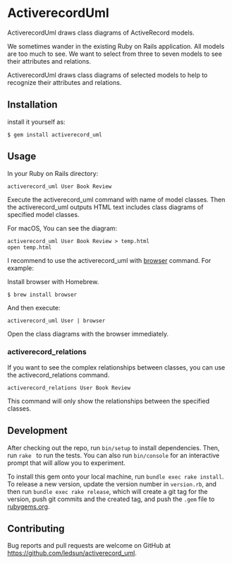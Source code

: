 # ActiverecordUml

ActiverecordUml draws class diagrams of ActiveRecord models.

We sometimes wander in the existing Ruby on Rails application.
All models are too much to see.
We want to select from three to seven models to see their attributes and relations.

ActiverecordUml draws class diagrams of selected models to help to recognize their attributes and relations.

## Installation

install it yourself as:

    $ gem install activerecord_uml

## Usage

In your Ruby on Rails directory:

```
activerecord_uml User Book Review
```

Execute the activerecord_uml command with name of model classes.
Then the activerecord_uml outputs HTML text includes class diagrams of specified model classes. 

For macOS, You can see the diagram:
```
activerecord_uml User Book Review > temp.html
open temp.html
```

I recommend to use the activerecord_uml with [browser](https://gist.github.com/defunkt/318247) command.
For example:

Install browser with Homebrew.

```
$ brew install browser
```

And then execute:

```
activerecord_uml User | browser
```

Open the class diagrams with the browser immediately.

### activerecord_relations

If you want to see the complex relationships between classes, you can use the activecord_relations command.

```
activerecord_relations User Book Review
```

This command will only show the relationships between the specified classes.


## Development

After checking out the repo, run `bin/setup` to install dependencies. Then, run `rake ` to run the tests. You can also run `bin/console` for an interactive prompt that will allow you to experiment.

To install this gem onto your local machine, run `bundle exec rake install`. To release a new version, update the version number in `version.rb`, and then run `bundle exec rake release`, which will create a git tag for the version, push git commits and the created tag, and push the `.gem` file to [rubygems.org](https://rubygems.org).

## Contributing

Bug reports and pull requests are welcome on GitHub at https://github.com/ledsun/activerecord_uml.

